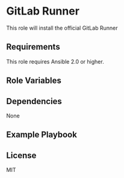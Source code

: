 GitLab Runner
=============

This role will install the official GitLab Runner

Requirements
------------

This role requires Ansible 2.0 or higher.


Role Variables
--------------


Dependencies
------------

None

Example Playbook
----------------


License
-------

MIT
